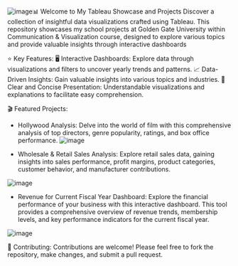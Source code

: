 ![image](https://github.com/user-attachments/assets/9ff43c53-5443-4bda-87b5-475359a8d154)📊 Welcome to My Tableau Showcase and Projects
Discover a collection of insightful data visualizations crafted using Tableau. This repository showcases my school projects at Golden Gate University within Communication & Visualization course, designed to explore various topics and provide valuable insights through interactive dashboards

⭐ Key Features:
🖥️ Interactive Dashboards: Explore data through visualizations and filters to uncover yearly trends and patterns.
📈 Data-Driven Insights: Gain valuable insights into various topics and industries.
📝 Clear and Concise Presentation: Understandable visualizations and explanations to facilitate easy comprehension.


🎬 Featured Projects:
- Hollywood Analysis: Delve into the world of film with this comprehensive analysis of top directors, genre popularity, ratings, and box office performance.
![image](https://github.com/user-attachments/assets/fd90e69f-918a-4d98-bb26-d3ced53868c2)

- Wholesale & Retail Sales Analysis:
Explore retail sales data, gaining insights into sales performance, profit margins, product categories, customer behavior, and manufacturer contributions.

![image](https://github.com/user-attachments/assets/da71b680-3c44-4697-b1ea-5d4c8db8fa69)

- Revenue for Current Fiscal Year Dashboard: Explore the financial performance of your business with this interactive dashboard. This tool provides a comprehensive overview of revenue trends, membership levels, and key performance indicators for the current fiscal year.

![image](https://github.com/user-attachments/assets/adc1e14d-aa3d-4f06-a0c0-79919398c956)


🤝 Contributing:
Contributions are welcome! Please feel free to fork the repository, make changes, and submit a pull request.
